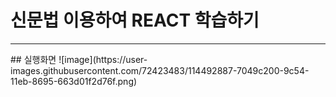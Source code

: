 # 신문법 이용하여 REACT 학습하기
<hr>
## 실행화면
![image](https://user-images.githubusercontent.com/72423483/114492887-7049c200-9c54-11eb-8695-663d01f2d76f.png)
